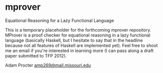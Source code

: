 mprover
=======

Equational Reasoning for a Lazy Functional Language

This is a temporary placeholder for the forthcoming mprover repository. MProver is a proof checker for equational reasoning in a lazy functional language (basically Haskell, but I hesitate to say that in the headline because not all features of Haskell are implemented yet). Feel free to shoot me an email if you're interested in learning more (I can pass along a draft paper submitted to TFP 2012).

Adam Procter
amp269@mail.missouri.edu
